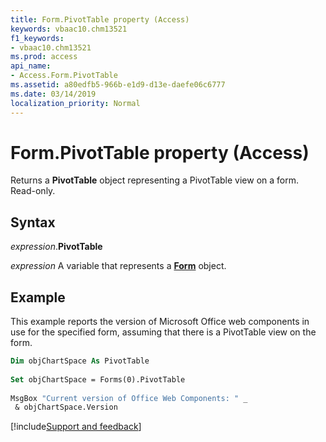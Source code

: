 ```yaml
---
title: Form.PivotTable property (Access)
keywords: vbaac10.chm13521
f1_keywords:
- vbaac10.chm13521
ms.prod: access
api_name:
- Access.Form.PivotTable
ms.assetid: a80edfb5-966b-e1d9-d13e-daefe06c6777
ms.date: 03/14/2019
localization_priority: Normal
---
```



# Form.PivotTable property (Access)

Returns a **PivotTable** object representing a PivotTable view on a form. Read-only.


## Syntax

_expression_.**PivotTable**

_expression_ A variable that represents a **[Form](Access.Form.md)** object.


## Example

This example reports the version of Microsoft Office web components in use for the specified form, assuming that there is a PivotTable view on the form.

```vb
Dim objChartSpace As PivotTable 
 
Set objChartSpace = Forms(0).PivotTable 
 
MsgBox "Current version of Office Web Components: " _ 
 & objChartSpace.Version 

```




[!include[Support and feedback](~/includes/feedback-boilerplate.md)]